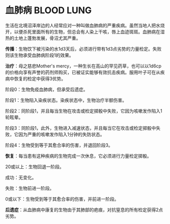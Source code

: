 # 血肺病 BLOOD LUNG

生活在北境沼泽岸边的人经常应对一种叫做血肺病的严重疾病。虽然当地人把水烧开，以便杀死里面所有的生物，但总会有人染上干咳，唇上血迹斑斑。血肺病在湿热的土地上蓬勃发展，骨沼尤其严重。

**传播**：生物饮下被污染的水1d3天后，必须进行带有1d3点劣势的力量检定。失败则该生物承受血肺病阶段1的效果。

**治疗**：母之慈悲Mother's
mercy，一种生长在高山的罕见药草，也可以以1d6cp的价格向享有声誉的药剂师购买，已被证实能够有效抗击疾病。服用叶子可在从疾病中恢复的检定中获得3优势。

阶段0：生物免疫血肺病，但承受后遗症。

阶段1：生物陷入染疾状态。染疾状态中，生物治疗半额伤害。

阶段2：同阶段1，并且每当生物在攻击或检定掷骰中失败，它因为咳嗽发作陷入1轮眩晕。

阶段3：同阶段1，此外，生物进入减速状态，并且每当它在攻击或检定掷骰中失败，它因为严重的咳嗽发作陷入1分钟的失防状态。

阶段4：生物受到等于其愈合率的伤害，并退回阶段3。

**恢复**：每当患有这种疾病的生物完成一次休息，它必须进行力量检定掷骰。

20或以上：生物回退一阶段。

成功：无变化。

失败：生物前进一阶段。

0或以下：生物受到等于其愈合率的伤害，并前进一阶段。

**后遗症**：从血肺病中康复的生物由于其肺部的疤痕，对抗窒息的所有检定获得2点劣势。
